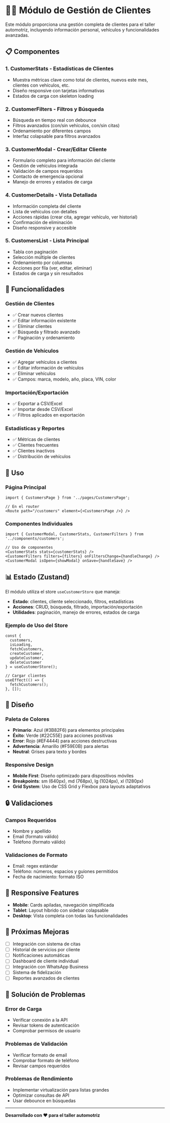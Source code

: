 # 🧑‍💼 Módulo de Gestión de Clientes

Este módulo proporciona una gestión completa de clientes para el taller automotriz, incluyendo información personal, vehículos y funcionalidades avanzadas.

## 📋 Componentes

### 1. **CustomerStats** - Estadísticas de Clientes
- Muestra métricas clave como total de clientes, nuevos este mes, clientes con vehículos, etc.
- Diseño responsive con tarjetas informativas
- Estados de carga con skeleton loading

### 2. **CustomerFilters** - Filtros y Búsqueda
- Búsqueda en tiempo real con debounce
- Filtros avanzados (con/sin vehículos, con/sin citas)
- Ordenamiento por diferentes campos
- Interfaz colapsable para filtros avanzados

### 3. **CustomerModal** - Crear/Editar Cliente
- Formulario completo para información del cliente
- Gestión de vehículos integrada
- Validación de campos requeridos
- Contacto de emergencia opcional
- Manejo de errores y estados de carga

### 4. **CustomerDetails** - Vista Detallada
- Información completa del cliente
- Lista de vehículos con detalles
- Acciones rápidas (crear cita, agregar vehículo, ver historial)
- Confirmación de eliminación
- Diseño responsive y accesible

### 5. **CustomersList** - Lista Principal
- Tabla con paginación
- Selección múltiple de clientes
- Ordenamiento por columnas
- Acciones por fila (ver, editar, eliminar)
- Estados de carga y sin resultados

## 🚀 Funcionalidades

### **Gestión de Clientes**
- ✅ Crear nuevos clientes
- ✅ Editar información existente
- ✅ Eliminar clientes
- ✅ Búsqueda y filtrado avanzado
- ✅ Paginación y ordenamiento

### **Gestión de Vehículos**
- ✅ Agregar vehículos a clientes
- ✅ Editar información de vehículos
- ✅ Eliminar vehículos
- ✅ Campos: marca, modelo, año, placa, VIN, color

### **Importación/Exportación**
- ✅ Exportar a CSV/Excel
- ✅ Importar desde CSV/Excel
- ✅ Filtros aplicados en exportación

### **Estadísticas y Reportes**
- ✅ Métricas de clientes
- ✅ Clientes frecuentes
- ✅ Clientes inactivos
- ✅ Distribución de vehículos

## 🔧 Uso

### **Página Principal**
```tsx
import { CustomersPage } from '../pages/CustomersPage';

// En el router
<Route path="/customers" element={<CustomersPage />} />
```

### **Componentes Individuales**
```tsx
import { CustomerModal, CustomerStats, CustomerFilters } from '../components/customers';

// Uso de componentes
<CustomerStats stats={customerStats} />
<CustomerFilters filters={filters} onFiltersChange={handleChange} />
<CustomerModal isOpen={showModal} onSave={handleSave} />
```

## 📊 Estado (Zustand)

El módulo utiliza el store `useCustomerStore` que maneja:

- **Estado**: clientes, cliente seleccionado, filtros, estadísticas
- **Acciones**: CRUD, búsqueda, filtrado, importación/exportación
- **Utilidades**: paginación, manejo de errores, estados de carga

### **Ejemplo de Uso del Store**
```tsx
const {
  customers,
  isLoading,
  fetchCustomers,
  createCustomer,
  updateCustomer,
  deleteCustomer
} = useCustomerStore();

// Cargar clientes
useEffect(() => {
  fetchCustomers();
}, []);
```

## 🎨 Diseño

### **Paleta de Colores**
- **Primario**: Azul (#3B82F6) para elementos principales
- **Éxito**: Verde (#22C55E) para acciones positivas
- **Error**: Rojo (#EF4444) para acciones destructivas
- **Advertencia**: Amarillo (#F59E0B) para alertas
- **Neutral**: Grises para texto y bordes

### **Responsive Design**
- **Mobile First**: Diseño optimizado para dispositivos móviles
- **Breakpoints**: sm (640px), md (768px), lg (1024px), xl (1280px)
- **Grid System**: Uso de CSS Grid y Flexbox para layouts adaptativos

## 🔒 Validaciones

### **Campos Requeridos**
- Nombre y apellido
- Email (formato válido)
- Teléfono (formato válido)

### **Validaciones de Formato**
- Email: regex estándar
- Teléfono: números, espacios y guiones permitidos
- Fecha de nacimiento: formato ISO

## 📱 Responsive Features

- **Mobile**: Cards apiladas, navegación simplificada
- **Tablet**: Layout híbrido con sidebar colapsable
- **Desktop**: Vista completa con todas las funcionalidades

## 🚧 Próximas Mejoras

- [ ] Integración con sistema de citas
- [ ] Historial de servicios por cliente
- [ ] Notificaciones automáticas
- [ ] Dashboard de cliente individual
- [ ] Integración con WhatsApp Business
- [ ] Sistema de fidelización
- [ ] Reportes avanzados de clientes

## 🐛 Solución de Problemas

### **Error de Carga**
- Verificar conexión a la API
- Revisar tokens de autenticación
- Comprobar permisos de usuario

### **Problemas de Validación**
- Verificar formato de email
- Comprobar formato de teléfono
- Revisar campos requeridos

### **Problemas de Rendimiento**
- Implementar virtualización para listas grandes
- Optimizar consultas de API
- Usar debounce en búsquedas

---

**Desarrollado con ❤️ para el taller automotriz**
